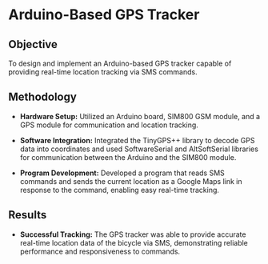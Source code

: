 # Arduino-Based GPS Tracker

## Objective
To design and implement an Arduino-based GPS tracker capable of providing real-time location tracking via SMS commands.

## Methodology
- **Hardware Setup:** Utilized an Arduino board, SIM800 GSM module, and a GPS module for communication and location tracking.
  
- **Software Integration:** Integrated the TinyGPS++ library to decode GPS data into coordinates and used SoftwareSerial and AltSoftSerial libraries for communication between the Arduino and the SIM800 module.
  
- **Program Development:** Developed a program that reads SMS commands and sends the current location as a Google Maps link in response to the command, enabling easy real-time tracking.

## Results
- **Successful Tracking:** The GPS tracker was able to provide accurate real-time location data of the bicycle via SMS, demonstrating reliable performance and responsiveness to commands.

